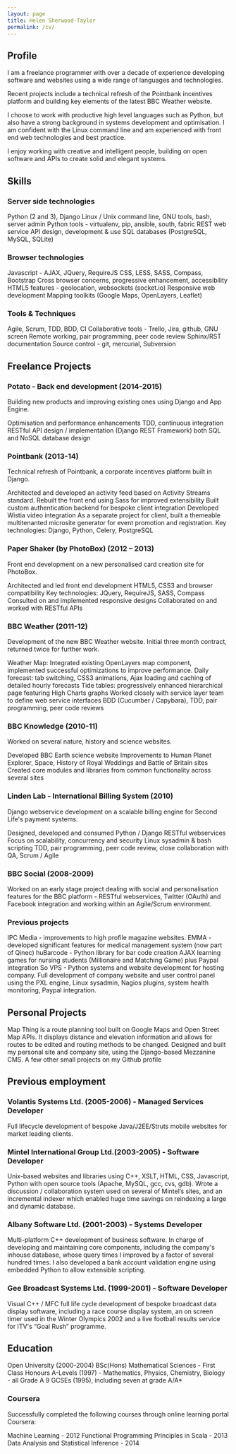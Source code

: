 ```yaml
---
layout: page
title: Helen Sherwood-Taylor
permalink: /cv/
---
```



## Profile

I am a freelance programmer with over a decade of experience developing software and websites using a wide range of languages and technologies.

Recent projects include a technical refresh of the Pointbank incentives platform and building key elements of the latest BBC Weather website.

I choose to work with productive high level languages such as Python, but also have a strong background in systems development and optimisation. I am confident with the Linux command line and am experienced with front end web technologies and best practice.

I enjoy working with creative and intelligent people, building on open software and APIs to create solid and elegant systems.

## Skills

### Server side technologies
Python (2 and 3), Django
Linux / Unix command line, GNU tools, bash, server admin
Python tools - virtualenv, pip, ansible, south, fabric
REST web service API design, development & use
SQL databases (PostgreSQL, MySQL, SQLite)

### Browser technologies
Javascript - AJAX, JQuery, RequireJS
CSS, LESS, SASS, Compass, Bootstrap
Cross browser concerns, progressive enhancement, accessibility
HTML5 features - geolocation, websockets (socket.io)
Responsive web development
Mapping toolkits (Google Maps, OpenLayers, Leaflet)

### Tools & Techniques
Agile, Scrum, TDD, BDD, CI
Collaborative tools - Trello, Jira, github, GNU screen
Remote working, pair programming, peer code review
Sphinx/RST documentation
Source control - git, mercurial, Subversion


## Freelance Projects

### Potato - Back end development (2014-2015)

Building new products and improving existing ones using Django and App Engine.

Optimisation and performance enhancements
TDD, continuous integration
RESTful API design / implementation (Django REST Framework)
both SQL and NoSQL database design

### Pointbank (2013-14)

Technical refresh of Pointbank, a corporate incentives platform built in Django.

Architected and developed an activity feed based on Activity Streams standard.
Rebuilt the front end using Sass for improved extensibility
Built custom authentication backend for bespoke client integration
Developed Wistia video integration
As a separate project for client, built a themeable multitenanted microsite generator for event promotion and registration.
Key technologies: Django, Python, Celery, PostgreSQL

### Paper Shaker (by PhotoBox) (2012 – 2013)

Front end development on a new personalised card creation site for PhotoBox.

Architected and led front end development
HTML5, CSS3 and browser compatibility
Key technologies: JQuery, RequireJS, SASS, Compass
Consulted on and implemented responsive designs
Collaborated on and worked with RESTful APIs

### BBC Weather (2011-12)

Development of the new BBC Weather website. Initial three month contract, returned twice for further work.

Weather Map: Integrated existing OpenLayers map component, implemented successful optimizations to improve performance.
Daily forecast: tab switching, CSS3 animations, Ajax loading and caching of detailed hourly forecasts
Tide tables: progressively enhanced hierarchical page featuring High Charts graphs
Worked closely with service layer team to define web service interfaces
BDD (Cucumber / Capybara), TDD, pair programming, peer code reviews

### BBC Knowledge (2010-11)

Worked on several nature, history and science websites.

Developed BBC Earth science website
Improvements to Human Planet Explorer, Space, History of Royal Weddings and Battle of Britain sites
Created core modules and libraries from common functionality across several sites

### Linden Lab - International Billing System (2010)

Django webservice development on a scalable billing engine for Second Life's payment systems.

Designed, developed and consumed Python / Django RESTful webservices
Focus on scalability, concurrency and security
Linux sysadmin & bash scripting
TDD, pair programming, peer code review, close collaboration with QA, Scrum / Agile

### BBC Social (2008-2009)

Worked on an early stage project dealing with social and personalisation features for the BBC platform - RESTful webservices, Twitter (OAuth) and Facebook integration and working within an Agile/Scrum environment.

### Previous projects

IPC Media - improvements to high profile magazine websites.
EMMA - developed significant features for medical management system (now part of Qinec)
huBarcode - Python library for bar code creation
AJAX learning games for nursing students (Millionaire and Matching Game) plus Paypal integration
So VPS - Python systems and website development for hosting company. Full development of company website and user control panel using the PXL engine, Linux sysadmin, Nagios plugins, system health monitoring, Paypal integration.

## Personal Projects

Map Thing is a route planning tool built on Google Maps and Open Street Map APIs. It displays distance and elevation information and allows for routes to be edited and routing methods to be changed.
Designed and built my personal site and company site, using the Django-based Mezzanine CMS.
A few other small projects on my Github profile

## Previous employment

### Volantis Systems Ltd. (2005-2006) - Managed Services Developer

Full lifecycle development of bespoke Java/J2EE/Struts mobile websites for market leading clients.

### Mintel International Group Ltd.(2003-2005) - Software Developer

Unix-based websites and libraries using C++, XSLT, HTML, CSS, Javascript, Python with open source tools (Apache, MySQL, gcc, cvs, gdb). Wrote a discussion / collaboration system used on several of Mintel’s sites, and an incremental indexer which enabled huge time savings on reindexing a large and dynamic database.

### Albany Software Ltd. (2001-2003) - Systems Developer

Multi-platform C++ development of business software. In charge of developing and maintaining core components, including the company's inhouse database, whose query times I improved by a factor of several hundred times. I also developed a bank account validation engine using embedded Python to allow extensible scripting.

### Gee Broadcast Systems Ltd. (1999-2001) - Software Developer

Visual C++ / MFC full life cycle development of bespoke broadcast data display software, including a race course display system, an on screen timer used in the Winter Olympics 2002 and a live football results service for ITV's “Goal Rush” programme.

 
## Education

Open University (2000-2004) BSc(Hons) Mathematical Sciences - First Class Honours
A-Levels (1997) - Mathematics, Physics, Chemistry, Biology - all Grade A
9 GCSEs (1995), including seven at grade A/A*

### Coursera

Successfully completed the following courses through online learning portal Coursera:

Machine Learning - 2012
Functional Programming Principles in Scala - 2013
Data Analysis and Statistical Inference - 2014
